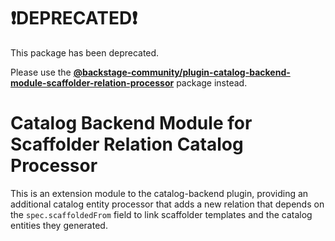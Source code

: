 # ❗DEPRECATED❗

This package has been deprecated.

Please use the **[@backstage-community/plugin-catalog-backend-module-scaffolder-relation-processor](https://github.com/backstage/community-plugins/tree/main/workspaces/scaffolder-relation-processor/plugins/catalog-backend-module-scaffolder-relation-processor)** package instead.

# Catalog Backend Module for Scaffolder Relation Catalog Processor

This is an extension module to the catalog-backend plugin, providing an additional catalog entity processor that adds a new relation that depends on the `spec.scaffoldedFrom` field to link scaffolder templates and the catalog entities they generated.
